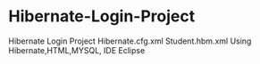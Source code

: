 # Hibernate-Login-Project
Hibernate Login Project 
Hibernate.cfg.xml
Student.hbm.xml
Using Hibernate,HTML,MYSQL, IDE Eclipse
